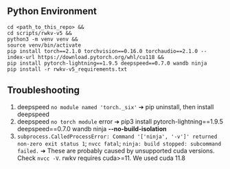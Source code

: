 ## Python Environment

```
cd <path_to_this_repo> &&
cd scripts/rwkv-v5 &&
python3 -m venv venv &&
source venv/bin/activate
pip install torch==2.1.0 torchvision==0.16.0 torchaudio==2.1.0 --index-url https://download.pytorch.org/whl/cu118 &&
pip install pytorch-lightning==1.9.5 deepspeed==0.7.0 wandb ninja
pip install -r rwkv-v5_requirements.txt
```

## Troubleshooting
1. deepspeed `no module named 'torch._six'` &#x2794; pip uninstall, then install deepspeed
2. deepspeed `no torch module` error &#x2794; pip3 install pytorch-lightning==1.9.5 deepspeed==0.7.0 wandb ninja **--no-build-isolation**
3. `subprocess.CalledProcessError: Command '['ninja', '-v']' returned non-zero exit status 1`; `nvcc fatal`; `ninja: build stopped: subcommand failed.` &#x2794; These are probably caused by unsupported cuda versions. Check `nvcc -V`. rwkv requires cuda>=11. We used cuda 11.8
